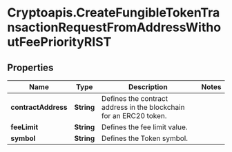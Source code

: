 # Cryptoapis.CreateFungibleTokenTransactionRequestFromAddressWithoutFeePriorityRIST

## Properties

Name | Type | Description | Notes
------------ | ------------- | ------------- | -------------
**contractAddress** | **String** | Defines the contract address in the blockchain for an ERC20 token. | 
**feeLimit** | **String** | Defines the fee limit value. | 
**symbol** | **String** | Defines the Token symbol. | 


